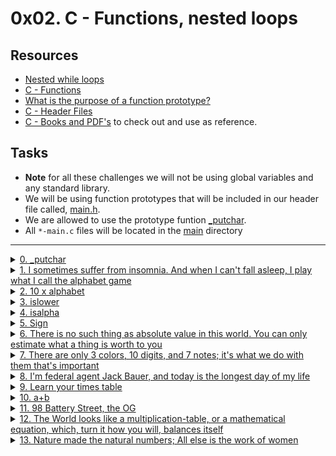 # 0x02. C - Functions, nested loops

## Resources

- [Nested while loops](https://www.youtube.com/watch?v=Z3iGeQ1gIss)
- [C - Functions](https://www.tutorialspoint.com/cprogramming/c_functions.htm)
- [What is the purpose of a function prototype?](https://www.geeksforgeeks.org/what-is-the-purpose-of-a-function-prototype/)
- [C - Header Files](https://www.tutorialspoint.com/cprogramming/c_header_files.htm)
- [C - Books and PDF's](../references) to check out and use as reference.

## Tasks

- **Note** for all these challenges we will not be using global variables and any standard library.
- We will be using function prototypes that will be included in our header file called, [main.h](./main.h).
- We are allowed to use the prototype funtion [\_putchar](https://github.com/holbertonschool/_putchar.c/blob/master/_putchar.c).
- All `*-main.c` files will be located in the [main](./main) directory

---

<details>
<summary><a href="./0-putchar.c">0. _putchar</a></summary><br>

<a href='https://postimages.org/' target='_blank'><img src='https://i.postimg.cc/N0SpVLPs/image.png' border='0' alt='image'/></a>

- Below is the assembly code of the program with comments.

```asm
<main>: endbr64
<main+4>: push rbp                                  ; \ standard function
<main+5>: mov rbp,rsp                               ; / prologue code
<main+8>: sub rsp,0x20                              ; allocate space for stack array
<main+12>: mov rax,QWORD PTR fs:0x28                ; stack-guard moved to rax
<main+21>: mov QWORD PTR [rbp-0x8],rax              ; stack-guard moved to rbp-0x8
<main+25>: xor eax,eax                              ; zeroing out eax
<main+27>: movabs rax,0x726168637475705f            ; string '_putchar' moved to rax
<main+37>: mov QWORD PTR [rbp-0x11],rax             ; string moved to rbp-0x11
<main+41>: mov BYTE PTR [rbp-0x9],0x0               ; rbp-0x9 = 0
<main+45>: mov DWORD PTR [rbp-0x18],0x0             ; rbp-0x18 (ch) = 0
<main+52>: jmp 0x5555555551e0 <main+78>             ; jump
<main+54>: mov eax,DWORD PTR [rbp-0x18]             ; move rbp-0x18 (ch) to eax
<main+57>: cdqe                                     ; rax = eax (ch)
<main+59>: movzx eax,BYTE PTR [rbp+rax*1-0x11]      ; eax = rbp-0x11[ch]
<main+64>: movsx eax,al                             ; mov 8-bit str chr value to eax
<main+67>: mov edi,eax                              ; mov str chr to edi (arg1)
<main+69>: call 0x555555555169 <_putchar>           ; print character
<main+74>: add DWORD PTR [rbp-0x18],0x1             ; increament rbp-0x18 by 1
<main+78>: cmp DWORD PTR [rbp-0x18],0x8             ; is ch <= 8
<main+82>: jle 0x5555555551c8 <main+54>             ; jump
<main+84>: mov edi,0xa                              ; mov char '\n' to edi (arg1)
<main+89>: call 0x555555555169 <_putchar>           ; print new line char
<main+94>: mov eax,0x0                              ; eax = 0
<main+99>: mov rdx,QWORD PTR [rbp-0x8]              ; mv stack-guard to rdx
<main+103>: sub rdx,QWORD PTR fs:0x28               ; rdx should be 0
<main+112>: je 0x555555555209 <main+119>            ; leave function when equal
<main+114>: call 0x555555555070 <__stack_chk_fail@plt>
<main+119>: leave
<main+120>: ret
```
- Compile this way: `gcc -Wall -pedantic -Werror -Wextra -std=gnu89 _putchar.c 0-putchar.c -o 0-putchar`

</details>

<details>
<summary><a href="./1-alphabet.c">1. I sometimes suffer from insomnia. And when I can't fall asleep, I play what I call the alphabet game</a></summary><br>

<a href='https://postimages.org/' target='_blank'><img src='https://i.postimg.cc/QN5wDt0t/image.png' border='0' alt='image'/></a>

- Compile this way: `gcc -Wall -pedantic -Werror -Wextra -std=gnu89 _putchar.c main/1-main.c 1-alphabet.c -o 1-alphabet`

</details>

<details>
<summary><a href="./2-print_alphabet_x10.c">2. 10 x alphabet</a></summary><br>

<a href='https://postimages.org/' target='_blank'><img src='https://i.postimg.cc/RVRLc6MN/image.png' border='0' alt='image'/></a>

- Compile this way: `gcc -Wall -pedantic -Werror -Wextra -std=gnu89 _putchar.c main/2-main.c 2-print_alphabet_x10.c -o 2-alphabet_x10`

</details>

<details>
<summary><a href="./3-islower.c">3. islower</a></summary><br>

<a href='https://postimages.org/' target='_blank'><img src='https://i.postimg.cc/mkbf5zKt/image.png' border='0' alt='image'/></a>

- Compile this way: `gcc -Wall -pedantic -Werror -Wextra -std=gnu89 _putchar.c main/3-main.c 3-islower.c -o 3-islower`

</details>

<details>
<summary><a href="./4-isalpha.c">4. isalpha</a></summary><br>

<a href='https://postimages.org/' target='_blank'><img src='https://i.postimg.cc/bwvFCG9F/image.png' border='0' alt='image'/></a>

- Compile this way: `gcc -Wall -pedantic -Werror -Wextra -std=gnu89 _putchar.c main/4-main.c 4-isalpha.c -o 4-isalpha`

</details>

<details>
<summary><a href="./5-sign.c">5. Sign</a></summary><br>

<a href='https://postimg.cc/SnQQHhYB' target='_blank'><img src='https://i.postimg.cc/MpVcMZ6p/image.png' border='0' alt='image'/></a>

- Compile this way: `gcc -Wall -pedantic -Werror -Wextra -std=gnu89 _putchar.c main/5-main.c 5-sign.c -o 5-sign`

</details>

<details>
<summary><a href="./6-abs.c">6. There is no such thing as absolute value in this world. You can only estimate what a thing is worth to you</a></summary><br>

<a href='https://postimages.org/' target='_blank'><img src='https://i.postimg.cc/NMryvRNb/image.png' border='0' alt='image'/></a>

- Compile this way: `gcc -Wall -pedantic -Werror -Wextra -std=gnu89 _putchar.c main/6-main.c 6-abs.c -o 6-abs`

</details>

<details>
<summary><a href="./7-print_last_digit.c">7. There are only 3 colors, 10 digits, and 7 notes; it's what we do with them that's important</a></summary><br>

<a href='https://postimages.org/' target='_blank'><img src='https://i.postimg.cc/tC5wPW10/image.png' border='0' alt='image'/></a>

- Compile this way: `gcc -Wall -pedantic -Werror -Wextra -std=gnu89 _putchar.c main/7-main.c 7-print_last_digit.c -o 7-last_digit`

</details>

<details>
<summary><a href="./8-24_hours.c">8. I'm federal agent Jack Bauer, and today is the longest day of my life</a></summary><br>

<a href='https://postimg.cc/S2X4H6Vq' target='_blank'><img src='https://i.postimg.cc/bJgvDLtG/image.png' border='0' alt='image'/></a>

- Compile this way: `gcc -Wall -pedantic -Werror -Wextra -std=gnu89 _putchar.c main/8-main.c 8-24_hours.c -o 8-24`

</details>

<details>
<summary><a href="./9-times_table.c">9. Learn your times table</a></summary><br>

<a href='https://postimages.org/' target='_blank'><img src='https://i.postimg.cc/43jbx1Vq/image.png' border='0' alt='image'/></a>

- Compile this way: `gcc -Wall -pedantic -Werror -Wextra -std=gnu89 _putchar.c main/9-main.c 9-times_table.c -o 9-times_table`

</details>

<details>
<summary><a href="./10-add.c">10. a+b</a></summary><br>

<a href='https://postimages.org/' target='_blank'><img src='https://i.postimg.cc/7LsDGmVH/image.png' border='0' alt='image'/></a>

- Compile this way: `gcc -Wall -pedantic -Werror -Wextra -std=gnu89 _putchar.c main/10-main.c 10-add.c -o 10-add`

</details>

<details>
<summary><a href="./11-print_to_98.c">11. 98 Battery Street, the OG</a></summary><br>

<a href='https://postimages.org/' target='_blank'><img src='https://i.postimg.cc/CMsVcXxM/image.png' border='0' alt='image'/></a>

- Compile this way: `gcc -Wall -pedantic -Werror -Wextra -std=gnu89 _putchar.c main/11-main.c 11-print_to_98.c -o 11-98`

</details>

<details>
<summary><a href="./100-times_table.c">12. The World looks like a multiplication-table, or a mathematical equation, which, turn it how you will, balances itself</a></summary><br>

<a href='https://postimg.cc/wts1FBF3' target='_blank'><img src='https://i.postimg.cc/8CZLpJ6d/image.png' border='0' alt='image'/></a>

- Compile this way: `gcc -Wall -pedantic -Werror -Wextra -std=gnu89 _putchar.c main/100-main.c 100-times_table.c -o 100-times_table`

</details>

<details>
<summary><a href="./101-natural.c">13. Nature made the natural numbers; All else is the work of women</a></summary><br>

<a href='https://postima
<a href='https://postimages.org/' target='_blank'><img src='https://i.postimg.cc/d1Cq75Gk/image.png' border='0' alt='image'/></a>

- Compile this way: `gcc -Wall -pedantic -W

